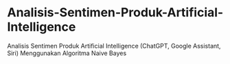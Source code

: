 # Analisis-Sentimen-Produk-Artificial-Intelligence
Analisis Sentimen Produk Artificial Intelligence (ChatGPT, Google Assistant, Siri) Menggunakan Algoritma Naive Bayes
